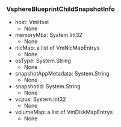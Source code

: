 ### VsphereBlueprintChildSnapshotInfo
- host: VmHost
  - None
- memoryMbs: System.Int32
  - None
- nicMap: a list of VmNicMapEntrys
  - None
- osType: System.String
  - None
- snapshotAppMetadata: System.String
  - None
- snapshotId: System.String
  - None
- vcpus: System.Int32
  - None
- volumeMap: a list of VmDiskMapEntrys
  - None
